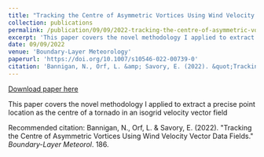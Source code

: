 ```yaml
---
title: "Tracking the Centre of Asymmetric Vortices Using Wind Velocity Vector Data Fields"
collection: publications
permalink: /publication/09/09/2022-tracking-the-centre-of-asymmetric-vortices-using-wind-velocity-vector-data-fields
excerpt: 'This paper covers the novel methodology I applied to extract a precise point location as the centre of a tornado in an isogrid velocity vector field'
date: 09/09/2022
venue: 'Boundary-Layer Meteorology'
paperurl: 'https://doi.org/10.1007/s10546-022-00739-0'
citation: 'Bannigan, N., Orf, L. &amp; Savory, E. (2022). &quot;Tracking the Centre of Asymmetric Vortices Using Wind Velocity Vector Data Fields.&quot; <i>Boundary-Layer Meteorol</i>. 186.'
---
```


<a href='https://doi.org/10.1007/s10546-022-00739-0'>Download paper here</a>

This paper covers the novel methodology I applied to extract a precise point location as the centre of a tornado in an isogrid velocity vector field

Recommended citation: Bannigan, N., Orf, L. & Savory, E. (2022). "Tracking the Centre of Asymmetric Vortices Using Wind Velocity Vector Data Fields." <i>Boundary-Layer Meteorol</i>. 186.